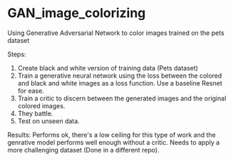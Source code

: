 # GAN_image_colorizing
Using Generative Adversarial Network to color images trained on the pets dataset

Steps:
1. Create black and white version of training data (Pets dataset)
2. Train a generative neural network using the loss between the colored and black and white images as a loss function. Use a baseline Resnet for ease.
3. Train a critic to discern between the generated images and the original colored images.
4. They battle.
5. Test on unseen data.

Results:
Performs ok, there's a low ceiling for this type of work and the genrative model performs well enough without a critic. Needs to apply a more challenging dataset (Done in a different repo).
